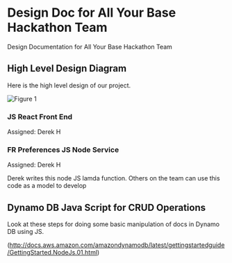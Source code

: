 # Design Doc for All Your Base Hackathon Team
Design Documentation for All Your Base Hackathon Team

## High Level Design Diagram
Here is the high level design of our project.

![Figure 1](HLDesign.png)

### JS React Front End
Assigned: Derek H

### FR Preferences JS Node Service
Assigned: Derek H

Derek writes this node JS lamda function.
Others on the team can use this code as a model to develop 

## Dynamo DB Java Script for CRUD Operations 

Look at these steps for doing some basic manipulation of docs in Dynamo DB using JS. 

(http://docs.aws.amazon.com/amazondynamodb/latest/gettingstartedguide/GettingStarted.NodeJs.01.html)


